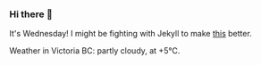 ### Hi there :wave:

It's Wednesday! I might be fighting with Jekyll to make [this](https://swissclubtoronto.ca) better.

Weather in Victoria BC: partly cloudy, at +5°C.
